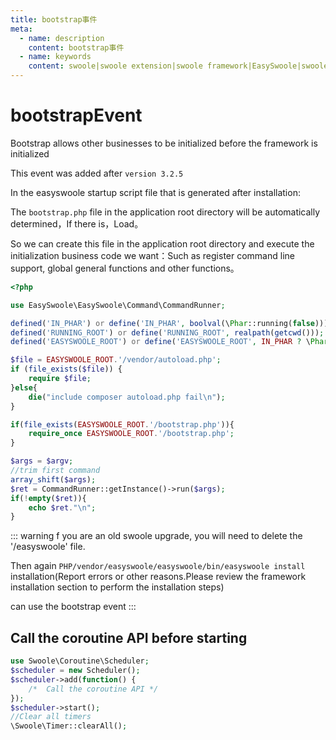 ```yaml
---
title: bootstrap事件
meta:
  - name: description
    content: bootstrap事件
  - name: keywords
    content: swoole|swoole extension|swoole framework|EasySwoole|swoole|bootstrap事件
---
```

# bootstrapEvent

Bootstrap allows other businesses to be initialized before the framework is initialized

This event was added after ```version 3.2.5```

In the easyswoole startup script file that is generated after installation:

The ```bootstrap.php``` file in the application root directory will be automatically determined，If there is，Load。

So we can create this file in the application root directory and execute the initialization business code we want：Such as register command line support, global general functions and other functions。

```php
<?php

use EasySwoole\EasySwoole\Command\CommandRunner;

defined('IN_PHAR') or define('IN_PHAR', boolval(\Phar::running(false)));
defined('RUNNING_ROOT') or define('RUNNING_ROOT', realpath(getcwd()));
defined('EASYSWOOLE_ROOT') or define('EASYSWOOLE_ROOT', IN_PHAR ? \Phar::running() : realpath(getcwd()));

$file = EASYSWOOLE_ROOT.'/vendor/autoload.php';
if (file_exists($file)) {
    require $file;
}else{
    die("include composer autoload.php fail\n");
}

if(file_exists(EASYSWOOLE_ROOT.'/bootstrap.php')){
    require_once EASYSWOOLE_ROOT.'/bootstrap.php';
}

$args = $argv;
//trim first command
array_shift($args);
$ret = CommandRunner::getInstance()->run($args);
if(!empty($ret)){
    echo $ret."\n";
}
```

::: warning
f you are an old swoole upgrade, you will need to delete the '/easyswoole' file.

Then again ` PHP/vendor/easyswoole/easyswoole/bin/easyswoole install ` installation(Report errors or other reasons.Please review the framework installation section to perform the installation steps)

can use the bootstrap event
:::

## Call the coroutine API before starting
```php
use Swoole\Coroutine\Scheduler;
$scheduler = new Scheduler();
$scheduler->add(function() {
    /*  Call the coroutine API */
});
$scheduler->start();
//Clear all timers
\Swoole\Timer::clearAll();
```
